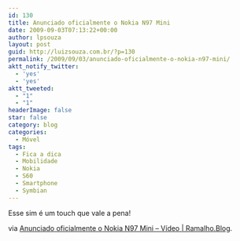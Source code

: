 ```yaml
---
id: 130
title: Anunciado oficialmente o Nokia N97 Mini
date: 2009-09-03T07:13:22+00:00
author: lpsouza
layout: post
guid: http://luizsouza.com.br/?p=130
permalink: /2009/09/03/anunciado-oficialmente-o-nokia-n97-mini/
aktt_notify_twitter:
  - 'yes'
  - 'yes'
aktt_tweeted:
  - "1"
  - "1"
headerImage: false
star: false
category: blog
categories:
  - Móvel
tags:
  - Fica a dica
  - Mobilidade
  - Nokia
  - S60
  - Smartphone
  - Symbian
---
```

Esse sim é um touch que vale a pena!

via [Anunciado oficialmente o Nokia N97 Mini – Vídeo | Ramalho.Blog](http://ramalhoblog.com/anunciado-oficialmente-o-nokia-n97-mini-video/).